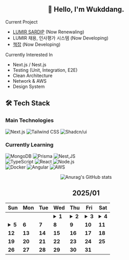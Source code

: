 <div align="center">

## 🙌 Hello, I'm Wukddang.

<div align="left">
  
  Current Project
  - [LUMIR SARDIP](https://sardip.lumir.space) (Now Renewaling) <br />
  - LUMIR 채용, 인사평가 시스템 (Now Developing) <br/>
  - [책잡](https://book-type-error.vercel.app) (Now Developing) 
  
  Currently Interested In
  - Next.js / Nest.js
  - Testing (Unit, Integration, E2E)
  - Clean Architecture
  - Network & AWS
  - Design System

## 🛠 Tech Stack

### Main Technologies
![Next.js](https://img.shields.io/badge/-Next.js-000000?style=for-the-badge&logo=next.js&logoColor=white)
![Tailwind CSS](https://img.shields.io/badge/-Tailwind%20CSS-38B2AC?style=for-the-badge&logo=tailwind-css&logoColor=white)
![Shadcn/ui](https://img.shields.io/badge/-shadcn/ui-000000?style=for-the-badge&logo=shadcn/ui&logoColor=white)

### Currently Learning
![MongoDB](https://img.shields.io/badge/-MongoDB-47A248?style=for-the-badge&logo=mongodb&logoColor=white)
![Prisma](https://img.shields.io/badge/-Prisma-2D3748?style=for-the-badge&logo=prisma&logoColor=white)
![Nest,JS](https://img.shields.io/badge/-Nest.JS-E0234E?style=for-the-badge&logo=nestjs&logoColor=white)
<br/>
![TypeScript](https://img.shields.io/badge/-TypeScript-3178C6?style=for-the-badge&logo=typescript&logoColor=white)
![React](https://img.shields.io/badge/-React-61DAFB?style=for-the-badge&logo=react&logoColor=black)
![Node.js](https://img.shields.io/badge/-Node.js-339933?style=for-the-badge&logo=node.js&logoColor=white)
<br />
![Docker](https://img.shields.io/badge/-Docker-2496ED?style=for-the-badge&logo=docker&logoColor=white)
![Angular](https://img.shields.io/badge/-Angular-0F0F11?style=for-the-badge&logo=angular&logoColor=white)
![AWS](https://img.shields.io/badge/-AWS-232F3E?style=for-the-badge&logo=amazon-web-services&logoColor=white)

</div>

![Anurag's GitHub stats](https://github-readme-stats.vercel.app/api?username=wukdddang&show_icons=true&theme=radical)


<!--CALENDAR-START-->
## 2025/01

| Sun | Mon | Tue | Wed | Thu | Fri | Sat |
| --- | --- | --- | --- | --- | --- | --- |
|     |     |     | <details><summary>**1**</summary>정보처리기사: 1.소프트웨어 설계-17 수강, Project: 채용관리 플랫폼 디자인 시스템 구축중</details> | <details><summary>**2**</summary>Project: 채용관리 플랫폼 개발중</details> | <details><summary>**3**</summary>정보처리기사: 1.소프트웨어 설계-18~20 수강, Project: 채용관리 플랫폼 개발중</details> | <details><summary>**4**</summary>정보처리기사: 1.소프트웨어 설계-21~23 수강</details> |
| <details><summary>**5**</summary>정보처리기사: 1.소프트웨어 설계-24~26 수강, Project: 책 오탈자 제보 + 리뷰 작성 플랫폼 개발중</details> | **6** | **7** | **8** | **9** | **10** | **11** |
| **12** | **13** | **14** | **15** | **16** | **17** | **18** |
| **19** | **20** | **21** | **22** | **23** | **24** | **25** |
| **26** | **27** | **28** | **29** | **30** | **31** |

<!--CALENDAR-END-->
